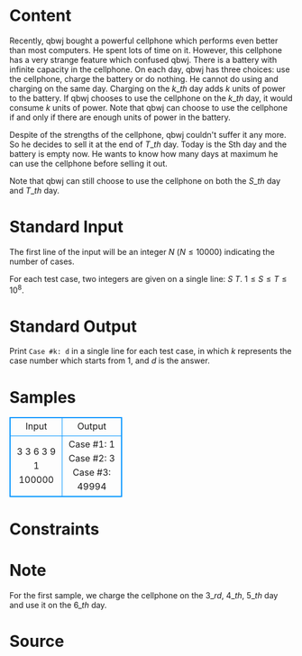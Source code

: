 
# Content

Recently, qbwj bought a powerful cellphone which performs even better than most computers. He spent lots of time on it. However, this cellphone has a very strange feature which confused qbwj. There is a battery with infinite capacity in the cellphone. On each day, qbwj has three choices: use the cellphone, charge the battery or do nothing. He cannot do using and charging on the same day. Charging on the $k\_{th}$ day adds $k$ units of power to the battery. If qbwj chooses to use the cellphone on the $k\_{th}$ day, it would consume $k$ units of power. Note that qbwj can choose to use the cellphone if and only if there are enough units of power in the battery.

Despite of the strengths of the cellphone, qbwj couldn't suffer it any more. So he decides to sell it at the end of $T\_{th}$ day. Today is the Sth day and the battery is empty now. He wants to know how many days at maximum he can use the cellphone before selling it out.

Note that qbwj can still choose to use the cellphone on both the $S\_{th}$ day and $T\_{th}$ day.

# Standard Input

The first line of the input will be an integer $N$ ($N \leq 10000$) indicating the number of cases.

For each test case, two integers are given on a single line: $S$ $T$. $1 \leq S \leq T \leq 10^8$.

# Standard Output

Print `Case #k: d` in a single line for each test case, in which $k$ represents the case number which starts from $1$, and $d$ is the answer.

# Samples

<style>
        table,table tr th, table tr td { border:1px solid #0094ff; }
        table { width: 200px; min-height: 25px; line-height: 25px; text-align: center; border-collapse: collapse;}   
    </style>
<table>
	<tr>
		<td>Input</td>
		<td>Output</td>
	</tr>
<tr><td>3
3 6
3 9
1 100000</td><td>Case #1: 1
Case #2: 3
Case #3: 49994</td></tr></table>


# Constraints



# Note

For the first sample, we charge the cellphone on the $3\_{rd}$, $4\_{th}$, $5\_{th}$ day and use it on the $6\_{th}$ day.

# Source


